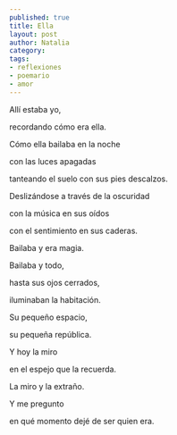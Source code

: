 ```yaml
---
published: true
title: Ella
layout: post
author: Natalia
category:
tags:
- reflexiones
- poemario
- amor
---
```


Allí estaba yo,

recordando cómo era ella.

Cómo ella bailaba en la noche

con las luces apagadas

tanteando el suelo con sus pies descalzos.

Deslizándose a través de la oscuridad

con la música en sus oídos

con el sentimiento en sus caderas.

Bailaba y era magia.

Bailaba y todo,

hasta sus ojos cerrados,

iluminaban la habitación.

Su pequeño espacio,

su pequeña república.

Y hoy la miro

en el espejo que la recuerda.

La miro y la extraño.


Y me pregunto

en qué momento dejé de ser quien era.
